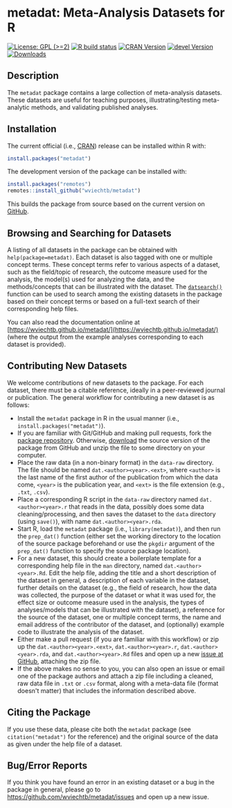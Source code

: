 metadat: Meta-Analysis Datasets for R
=====================================

[![License: GPL (>=2)](https://img.shields.io/badge/license-GPL-blue)](https://www.gnu.org/licenses/old-licenses/gpl-2.0.en.html)
[![R build status](https://github.com/wviechtb/metadat/workflows/R-CMD-check/badge.svg)](https://github.com/wviechtb/metadat/actions)
[![CRAN Version](https://www.r-pkg.org/badges/version/metadat)](https://cran.r-project.org/package=metadat)
[![devel Version](https://img.shields.io/badge/devel-1.5--1-brightgreen.svg)](https://github.com/wviechtb/metadat)
[![Downloads](https://cranlogs.r-pkg.org/badges/grand-total/metadat)](https://cran.r-project.org/package=metadat)

## Description

The `metadat` package contains a large collection of meta-analysis datasets. These datasets are useful for teaching purposes, illustrating/testing meta-analytic methods, and validating published analyses.

## Installation

The current official (i.e., [CRAN](https://cran.r-project.org/package=metadat)) release can be installed within R with:

```r
install.packages("metadat")
```

The development version of the package can be installed with:

```r
install.packages("remotes")
remotes::install_github("wviechtb/metadat")
```

This builds the package from source based on the current version on [GitHub](https://github.com/wviechtb/metadat).

## Browsing and Searching for Datasets

A listing of all datasets in the package can be obtained with `help(package=metadat)`. Each dataset is also tagged with one or multiple concept terms. These concept terms refer to various aspects of a dataset, such as the field/topic of research, the outcome measure used for the analysis, the model(s) used for analyzing the data, and the methods/concepts that can be illustrated with the dataset. The [`datsearch()`](https://wviechtb.github.io/metadat/reference/datsearch.html) function can be used to search among the existing datasets in the package based on their concept terms or based on a full-text search of their corresponding help files.

You can also read the documentation online at [https://wviechtb.github.io/metadat/](https://wviechtb.github.io/metadat/) (where the output from the example analyses corresponding to each dataset is provided).

## Contributing New Datasets

We welcome contributions of new datasets to the package. For each dataset, there must be a citable reference, ideally in a peer-reviewed journal or publication. The general workflow for contributing a new dataset is as follows:

- Install the `metadat` package in R in the usual manner (i.e., `install.packages("metadat")`).
- If you are familiar with Git/GitHub and making pull requests, fork the [package repository](https://github.com/wviechtb/metadat). Otherwise, [download](https://github.com/wviechtb/metadat/archive/master.zip) the source version of the package from GitHub and unzip the file to some directory on your computer.
- Place the raw data (in a non-binary format) in the `data-raw` directory. The file should be named `dat.<author><year>.<ext>`, where `<author>` is the last name of the first author of the publication from which the data come, `<year>` is the publication year, and `<ext>` is the file extension (e.g., `.txt`, `.csv`).
- Place a corresponding R script in the `data-raw` directory named `dat.<author><year>.r` that reads in the data, possibly does some data cleaning/processing, and then saves the dataset to the `data` directory (using `save()`), with name `dat.<author><year>.rda`.
- Start R, load the `metadat` package (i.e., `library(metadat)`), and then run the `prep_dat()` function (either set the working directory to the location of the source package beforehand or use the `pkgdir` argument of the `prep_dat()` function to specify the source package location).
- For a new dataset, this should create a boilerplate template for a corresponding help file in the `man` directory, named `dat.<author><year>.Rd`. Edit the help file, adding the title and a short description of the dataset in general, a description of each variable in the dataset, further details on the dataset (e.g., the field of research, how the data was collected, the purpose of the dataset or what it was used for, the effect size or outcome measure used in the analysis, the types of analyses/models that can be illustrated with the dataset), a reference for the source of the dataset, one or multiple concept terms, the name and email address of the contributor of the dataset, and (optionally) example code to illustrate the analysis of the dataset.
- Either make a pull request (if you are familiar with this workflow) or zip up the `dat.<author><year>.<ext>`, `dat.<author><year>.r`, `dat.<author><year>.rda`, and `dat.<author><year>.Rd` files and open up a new [issue at GitHub](https://github.com/wviechtb/metadat/issues), attaching the zip file.
- If the above makes no sense to you, you can also open an issue or email one of the package authors and attach a zip file including a cleaned, raw data file in `.txt` or `.csv` format, along with a meta-data file (format doesn't matter) that includes the information described above.

## Citing the Package

If you use these data, please cite both the `metadat` package (see `citation("metadat")` for the reference) and the original source of the data as given under the help file of a dataset.

## Bug/Error Reports

If you think you have found an error in an existing dataset or a bug in the package in general, please go to https://github.com/wviechtb/metadat/issues and open up a new issue.

